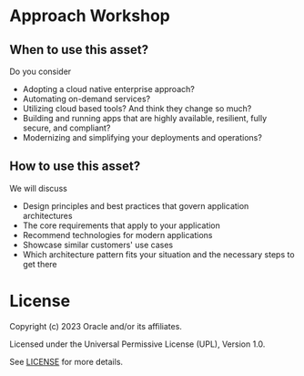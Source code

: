 # Approach Workshop

## When to use this asset?
Do you consider
- Adopting a cloud native enterprise approach?
- Automating on-demand services?
- Utilizing cloud based tools? And think they change so much?
- Building and running apps that are highly available, resilient, fully secure, and compliant?
- Modernizing and simplifying your deployments and operations?

## How to use this asset?
We will discuss
- Design principles and best practices that govern application architectures
- The core requirements that apply to your application
- Recommend technologies for modern applications
- Showcase similar customers' use cases
- Which architecture pattern fits your situation and the necessary steps to get there

# License
 
Copyright (c) 2023 Oracle and/or its affiliates.
 
Licensed under the Universal Permissive License (UPL), Version 1.0.
 
See [LICENSE](https://github.com/oracle-devrel/technology-engineering/blob/main/LICENSE) for more details.
